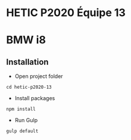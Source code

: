 # HETIC P2020 Équipe 13
BMW i8
==============

## Installation
- Open project folder
```shell
cd hetic-p2020-13
```
* Install packages
```shell
npm install
```
* Run Gulp
```shell
gulp default
```
